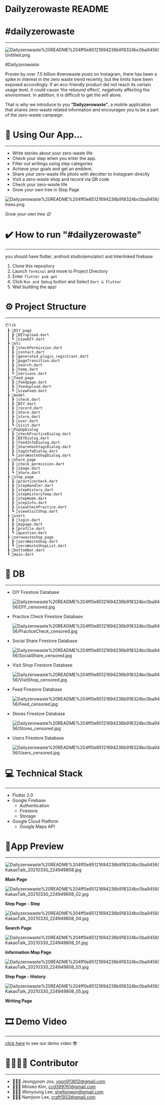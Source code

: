 # Dailyzerowaste README

# #dailyzerowaste

---

![Dailyzerowaste%20README%204ff0e85121694236b918324bc0ba9456/Untitled.png](Dailyzerowaste%20README%204ff0e85121694236b918324bc0ba9456/Untitled.png)

*#Dailyzerowaste*

Proven by over 7.5 billion #zerowaste posts on Instagram, there has been a spike in interest in the zero waste trend recently, but the limits have been exposed accordingly. If an eco-friendly product did not reach its certain usage level, it could cause ‘the rebound effect’, negatively affecting the environment. In addition, it is difficult to get the will alone.

That is why we introduce to you **“Dailyzerowaste”**, a mobile application that shares zero-waste related information and encourages you to be a part of the zero-waste campaign.

# 🤔 Using Our App...

---

- Write stories about your zero-waste life
- Check your step when you enter the app.
- Filter out writings using step categories
- Achieve your goals and get an emblem.
- Share your zero-waste life photo with decotter to Instagram directly
- Visit a zero-waste shop and record via QR code
- Check your zero-waste life
- Grow your own tree in Step Page

![Dailyzerowaste%20README%204ff0e85121694236b918324bc0ba9456/trees.png](Dailyzerowaste%20README%204ff0e85121694236b918324bc0ba9456/trees.png)

*Grow your own tree 😌*

# ✔️ How to run "#dailyzerowaste"

---

you should have flutter, android studio(emulator) and Interlinked firebase

1. Clone this repository
2. Launch `Terminal` and move to Project Directory
3. Enter `flutter pub get`
4. Click `Run and Debug` button and Select `Dart & Flutter`
5. Wait building the app!

# ⚙ Project Structure

---
```
📦lib
 ┣ 📂DIY_page
 ┃ ┣ 📜DIYupload.dart
 ┃ ┗ 📜viewDIY.dart
 ┣ 📂etc
 ┃ ┣ 📜checkPermission.dart
 ┃ ┣ 📜contact.dart
 ┃ ┣ 📜generated_plugin_registrant.dart
 ┃ ┣ 📜pageTransition.dart
 ┃ ┣ 📜search.dart
 ┃ ┣ 📜temp.dart
 ┃ ┗ 📜versions.dart
 ┣ 📂feed_page
 ┃ ┣ 📜feedpage.dart
 ┃ ┣ 📜feedupload.dart
 ┃ ┗ 📜viewFeed.dart
 ┣ 📂model
 ┃ ┣ 📜check.dart
 ┃ ┣ 📜DIY.dart
 ┃ ┣ 📜record.dart
 ┃ ┣ 📜share.dart
 ┃ ┣ 📜store.dart
 ┃ ┣ 📜user.dart
 ┃ ┗ 📜visit.dart
 ┣ 📂PopUpDialog
 ┃ ┣ 📜checkPracticeDialog.dart
 ┃ ┣ 📜DIYDialog.dart
 ┃ ┣ 📜feedInfoDialog.dart
 ┃ ┣ 📜shareHashtagsDialog.dart
 ┃ ┣ 📜tagInfoDialog.dart
 ┃ ┗ 📜zeroWasteShopDialog.dart
 ┣ 📂share_page
 ┃ ┣ 📜check_permission.dart
 ┃ ┣ 📜image.dart
 ┃ ┗ 📜share.dart
 ┣ 📂step_page
 ┃ ┣ 📜practicecheck.dart
 ┃ ┣ 📜stepHandler.dart
 ┃ ┣ 📜stepHistory.dart
 ┃ ┣ 📜stepHistoryTemp.dart
 ┃ ┣ 📜stepHome.dart
 ┃ ┣ 📜stepInfo.dart
 ┃ ┣ 📜viewCheckPractice.dart
 ┃ ┗ 📜viewVisitShop.dart
 ┣ 📂users
 ┃ ┣ 📜login.dart
 ┃ ┣ 📜mypage.dart
 ┃ ┣ 📜profile.dart
 ┃ ┗ 📜question.dart
 ┣ 📂zerowasteshop_page
 ┃ ┣ 📜zeroWasteShop.dart
 ┃ ┗ 📜zeroWasteShopList.dart
 ┣ 📜bottomBar.dart
 ┗ 📜main.dart
```

# 📜 DB

---

- DIY Firestore Database

    ![Dailyzerowaste%20README%204ff0e85121694236b918324bc0ba9456/DIY_censored.jpg](Dailyzerowaste%20README%204ff0e85121694236b918324bc0ba9456/DIY_censored.jpg)

- Practice Check Firestore Database

    ![Dailyzerowaste%20README%204ff0e85121694236b918324bc0ba9456/PracticeCheck_censored.jpg](Dailyzerowaste%20README%204ff0e85121694236b918324bc0ba9456/PracticeCheck_censored.jpg)

- Social Share Firestore Database

    ![Dailyzerowaste%20README%204ff0e85121694236b918324bc0ba9456/SocialShare_censored.jpg](Dailyzerowaste%20README%204ff0e85121694236b918324bc0ba9456/SocialShare_censored.jpg)

- Visit Shop Firestore Database

    ![Dailyzerowaste%20README%204ff0e85121694236b918324bc0ba9456/VisitShop_censored.jpg](Dailyzerowaste%20README%204ff0e85121694236b918324bc0ba9456/VisitShop_censored.jpg)

- Feed Firestore Database

    ![Dailyzerowaste%20README%204ff0e85121694236b918324bc0ba9456/Feed_censored.jpg](Dailyzerowaste%20README%204ff0e85121694236b918324bc0ba9456/Feed_censored.jpg)

- Stores Firestore Database

    ![Dailyzerowaste%20README%204ff0e85121694236b918324bc0ba9456/Stores_censored.jpg](Dailyzerowaste%20README%204ff0e85121694236b918324bc0ba9456/Stores_censored.jpg)

- Users Firestore Database

    ![Dailyzerowaste%20README%204ff0e85121694236b918324bc0ba9456/Users_censored.jpg](Dailyzerowaste%20README%204ff0e85121694236b918324bc0ba9456/Users_censored.jpg)

# 💻 Technical Stack

---

- Flutter 2.0
- Google Firebase
    - Authentication
    - Firestore
    - Storage
- Google Cloud Platform
    - Google Maps API

# 📱App Preview

---

![Dailyzerowaste%20README%204ff0e85121694236b918324bc0ba9456/KakaoTalk_20210330_224949808.jpg](Dailyzerowaste%20README%204ff0e85121694236b918324bc0ba9456/KakaoTalk_20210330_224949808.jpg)

**Main Page**

![Dailyzerowaste%20README%204ff0e85121694236b918324bc0ba9456/KakaoTalk_20210330_224949808_02.jpg](Dailyzerowaste%20README%204ff0e85121694236b918324bc0ba9456/KakaoTalk_20210330_224949808_02.jpg)

**Step Page - Step**

![Dailyzerowaste%20README%204ff0e85121694236b918324bc0ba9456/KakaoTalk_20210330_224949808_04.jpg](Dailyzerowaste%20README%204ff0e85121694236b918324bc0ba9456/KakaoTalk_20210330_224949808_04.jpg)

**Search Page**

![Dailyzerowaste%20README%204ff0e85121694236b918324bc0ba9456/KakaoTalk_20210330_224949808_01.jpg](Dailyzerowaste%20README%204ff0e85121694236b918324bc0ba9456/KakaoTalk_20210330_224949808_01.jpg)

**Information Map Page**

![Dailyzerowaste%20README%204ff0e85121694236b918324bc0ba9456/KakaoTalk_20210330_224949808_03.jpg](Dailyzerowaste%20README%204ff0e85121694236b918324bc0ba9456/KakaoTalk_20210330_224949808_03.jpg)

**Step Page - History**

![Dailyzerowaste%20README%204ff0e85121694236b918324bc0ba9456/KakaoTalk_20210330_224949808_05.jpg](Dailyzerowaste%20README%204ff0e85121694236b918324bc0ba9456/KakaoTalk_20210330_224949808_05.jpg)

**Writing Page**

# 🎞 Demo Video

---

[click here](https://youtu.be/y0WPw5xusFs) to see our demo video 😎

# 👨‍👨‍👧‍👦 Contributor

---

- 👩🏻‍💻 Jeongyoon Joo, [yoon913612@gmail.com](mailto:yoon913612@gmail.com)
- 👩🏻‍🎨 Minseo Kim, [ccd399761@gmail.com](mailto:ccd399761@gmail.com)
- 👩🏻‍💻 Wonyoung Lee, [sheltonwon@gmail.com](mailto:sheltonwon@gmail.com)
- 👨🏻‍💻 Namjoon Lee, [craft1933@gmail.com](mailto:craft1933@gmail.com)
